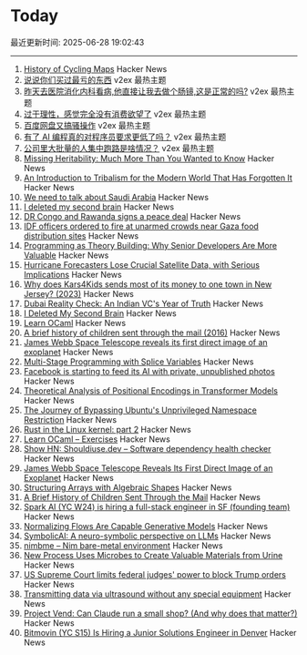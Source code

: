 # Today

最近更新时间: 2025-06-28 19:02:43

--- 
1. [History of Cycling Maps](https://cyclemaps.blogspot.com/) Hacker News
2. [说说你们买过最亏的东西](https://www.v2ex.com/t/1141643) v2ex 最热主题
3. [昨天去医院消化内科看病,他直接让我去做个肠镜,这是正常的吗?](https://www.v2ex.com/t/1141639) v2ex 最热主题
4. [过于理性，感觉完全没有消费欲望了](https://www.v2ex.com/t/1141638) v2ex 最热主题
5. [百度网盘又搞骚操作](https://www.v2ex.com/t/1141608) v2ex 最热主题
6. [有了 AI 编程真的对程序员要求更低了吗？](https://www.v2ex.com/t/1141594) v2ex 最热主题
7. [公司里大批量的人集中跑路是啥情况？](https://www.v2ex.com/t/1141592) v2ex 最热主题
8. [Missing Heritability: Much More Than You Wanted to Know](https://www.astralcodexten.com/p/missing-heritability-much-more-than) Hacker News
9. [An Introduction to Tribalism for the Modern World That Has Forgotten It](https://sustainableviews.substack.com/p/an-introduction-to-tribalism-for) Hacker News
10. [We need to talk about Saudi Arabia](https://www.architectsjournal.co.uk/news/opinion/we-need-to-talk-about-saudi-arabia) Hacker News
11. [I deleted my second brain](https://www.joanwestenberg.com/p/i-deleted-my-second-brain) Hacker News
12. [DR Congo and Rawanda signs a peace deal](https://www.bbc.com/news/articles/c1e0ggw7d43o) Hacker News
13. [IDF officers ordered to fire at unarmed crowds near Gaza food distribution sites](https://www.haaretz.com/israel-news/2025-06-27/ty-article-magazine/.premium/idf-soldiers-ordered-to-shoot-deliberately-at-unarmed-gazans-waiting-for-humanitarian-aid/00000197-ad8e-de01-a39f-ffbe33780000) Hacker News
14. [Programming as Theory Building: Why Senior Developers Are More Valuable](https://cekrem.github.io/posts/programming-as-theory-building-naur/) Hacker News
15. [Hurricane Forecasters Lose Crucial Satellite Data, with Serious Implications](https://www.scientificamerican.com/article/weather-forecasters-lose-crucial-hurricane-detection-microwave-satellite/) Hacker News
16. [Why does Kars4Kids sends most of its money to one town in New Jersey? (2023)](https://www.mossplanet.news/p/why-does-kars4kids-sends-most-of) Hacker News
17. [Dubai Reality Check: An Indian VC's Year of Truth](https://www.dealflowiq.com/p/dubai-reality-check-an-indian-vcs) Hacker News
18. [I Deleted My Second Brain](https://www.joanwestenberg.com/p/i-deleted-my-second-brain) Hacker News
19. [Learn OCaml](https://ocaml-sf.org/learn-ocaml-public/#activity=exercises) Hacker News
20. [A brief history of children sent through the mail (2016)](https://www.smithsonianmag.com/smart-news/brief-history-children-sent-through-mail-180959372/) Hacker News
21. [James Webb Space Telescope reveals its first direct image of an exoplanet](https://www.smithsonianmag.com/smart-news/james-webb-space-telescope-reveals-its-first-direct-image-discovery-of-an-exoplanet-180986886/) Hacker News
22. [Multi-Stage Programming with Splice Variables](https://tsung-ju.org/icfp25/) Hacker News
23. [Facebook is starting to feed its AI with private, unpublished photos](https://www.theverge.com/meta/694685/meta-ai-camera-roll) Hacker News
24. [Theoretical Analysis of Positional Encodings in Transformer Models](https://arxiv.org/abs/2506.06398) Hacker News
25. [The Journey of Bypassing Ubuntu's Unprivileged Namespace Restriction](https://u1f383.github.io/linux/2025/06/26/the-journey-of-bypassing-ubuntus-unprivileged-namespace-restriction.html) Hacker News
26. [Rust in the Linux kernel: part 2](https://lwn.net/SubscriberLink/1025232/fbb2d90d084368e3/) Hacker News
27. [Learn OCaml – Exercises](https://ocaml-sf.org/learn-ocaml-public/#activity=exercises) Hacker News
28. [Show HN: Shouldiuse.dev – Software dependency health checker](https://shouldiuse.dev/) Hacker News
29. [James Webb Space Telescope Reveals Its First Direct Image of an Exoplanet](https://www.smithsonianmag.com/smart-news/james-webb-space-telescope-reveals-its-first-direct-image-discovery-of-an-exoplanet-180986886/) Hacker News
30. [Structuring Arrays with Algebraic Shapes](https://dl.acm.org/doi/abs/10.1145/3736112.3736141) Hacker News
31. [A Brief History of Children Sent Through the Mail](https://www.smithsonianmag.com/smart-news/brief-history-children-sent-through-mail-180959372/) Hacker News
32. [Spark AI (YC W24) is hiring a full-stack engineer in SF (founding team)](https://www.ycombinator.com/companies/spark/jobs/kDeJlPK-software-engineer-full-stack-founding-team) Hacker News
33. [Normalizing Flows Are Capable Generative Models](https://machinelearning.apple.com/research/normalizing-flows) Hacker News
34. [SymbolicAI: A neuro-symbolic perspective on LLMs](https://github.com/ExtensityAI/symbolicai) Hacker News
35. [nimbme – Nim bare-metal environment](https://github.com/mikra01/nimbme) Hacker News
36. [New Process Uses Microbes to Create Valuable Materials from Urine](https://newscenter.lbl.gov/2025/06/17/new-process-uses-microbes-to-create-valuable-materials-from-urine/) Hacker News
37. [US Supreme Court limits federal judges' power to block Trump orders](https://www.theguardian.com/us-news/2025/jun/27/trump-supreme-court-birthright-citizenship-scotus) Hacker News
38. [Transmitting data via ultrasound without any special equipment](https://halcy.de/blog/2025/06/27/transmitting-data-via-ultrasound-without-any-special-equipment/) Hacker News
39. [Project Vend: Can Claude run a small shop? (And why does that matter?)](https://www.anthropic.com/research/project-vend-1) Hacker News
40. [Bitmovin (YC S15) Is Hiring a Junior Solutions Engineer in Denver](https://bitmovin.com/careers/7943569002/) Hacker News

